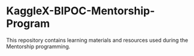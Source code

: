 # KaggleX-BIPOC-Mentorship-Program
This repository contains learning materials and resources used during the Mentorship programming.
